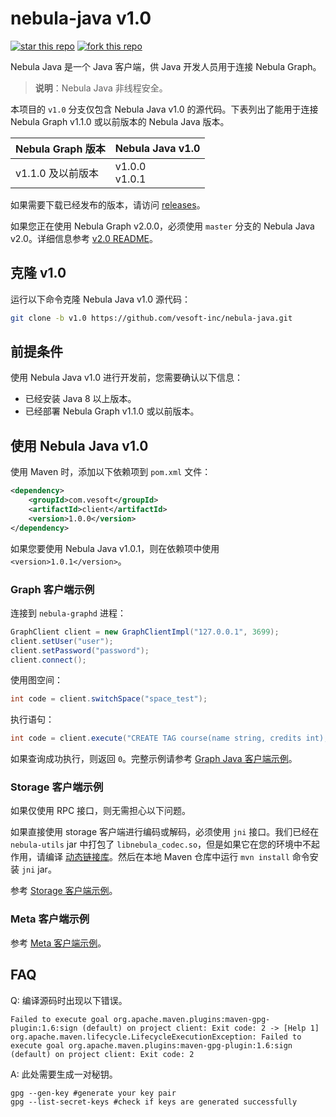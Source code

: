 # nebula-java v1.0

[![star this repo](http://githubbadges.com/star.svg?user=vesoft-inc&repo=nebula-java&style=default)](https://github.com/vesoft-inc/nebula-java)
[![fork this repo](http://githubbadges.com/fork.svg?user=vesoft-inc&repo=nebula-java&style=default)](https://github.com/vesoft-inc/nebula-java/fork)

Nebula Java 是一个 Java 客户端，供 Java 开发人员用于连接 Nebula Graph。

> **说明**：Nebula Java 非线程安全。

本项目的 `v1.0` 分支仅包含 Nebula Java v1.0 的源代码。下表列出了能用于连接 Nebula Graph v1.1.0 或以前版本的 Nebula Java 版本。

| Nebula Graph 版本 |   Nebula Java v1.0 |
|   :-- |   :-- |
| v1.1.0 及以前版本   |   v1.0.0 <br /> v1.0.1  |

如果需要下载已经发布的版本，请访问 [releases](https://github.com/vesoft-inc/nebula-java/releases)。

如果您正在使用 Nebula Graph v2.0.0，必须使用 `master` 分支的 Nebula Java v2.0。详细信息参考 [v2.0 README](https://github.com/vesoft-inc/nebula-java)。

## 克隆 v1.0

运行以下命令克隆 Nebula Java v1.0 源代码：

```bash
git clone -b v1.0 https://github.com/vesoft-inc/nebula-java.git
```

## 前提条件

使用 Nebula Java v1.0 进行开发前，您需要确认以下信息：

- 已经安装 Java 8 以上版本。
- 已经部署 Nebula Graph v1.1.0 或以前版本。

## 使用 Nebula Java v1.0

使用 Maven 时，添加以下依赖项到 `pom.xml` 文件：

```xml
<dependency>
    <groupId>com.vesoft</groupId>
    <artifactId>client</artifactId>
    <version>1.0.0</version>
</dependency>
```

如果您要使用 Nebula Java v1.0.1，则在依赖项中使用 `<version>1.0.1</version>`。

### Graph 客户端示例

连接到 `nebula-graphd` 进程：

```java
GraphClient client = new GraphClientImpl("127.0.0.1", 3699);
client.setUser("user");
client.setPassword("password");
client.connect();
```

使用图空间：

```java
int code = client.switchSpace("space_test");
```

执行语句：

```java
int code = client.execute("CREATE TAG course(name string, credits int);");
```

如果查询成功执行，则返回 `0`。完整示例请参考 [Graph Java 客户端示例](./examples/src/main/java/com/vesoft/nebula/examples/GraphClientExample.java)。

### Storage 客户端示例

如果仅使用 RPC 接口，则无需担心以下问题。

如果直接使用 storage 客户端进行编码或解码，必须使用 `jni` 接口。我们已经在 `nebula-utils` jar 中打包了 `libnebula_codec.so`，但是如果它在您的环境中不起作用，请编译 [动态链接库](https://github.com/vesoft-inc/nebula/tree/master/src/jni)。然后在本地 Maven 仓库中运行 `mvn install` 命令安装 `jni` jar。

参考 [Storage 客户端示例](https://github.com/vesoft-inc/nebula-java/blob/master/examples/src/main/java/com/vesoft/nebula/examples/StorageClientExample.java)。

### Meta 客户端示例

参考 [Meta 客户端示例](https://github.com/vesoft-inc/nebula-java/blob/master/examples/src/main/java/com/vesoft/nebula/examples/MetaClientExample.java)。

## FAQ

Q: 编译源码时出现以下错误。

```text
Failed to execute goal org.apache.maven.plugins:maven-gpg-plugin:1.6:sign (default) on project client: Exit code: 2 -> [Help 1]
org.apache.maven.lifecycle.LifecycleExecutionException: Failed to execute goal org.apache.maven.plugins:maven-gpg-plugin:1.6:sign (default) on project client: Exit code: 2
```

A: 此处需要生成一对秘钥。

```text
gpg --gen-key #generate your key pair
gpg --list-secret-keys #check if keys are generated successfully
```
